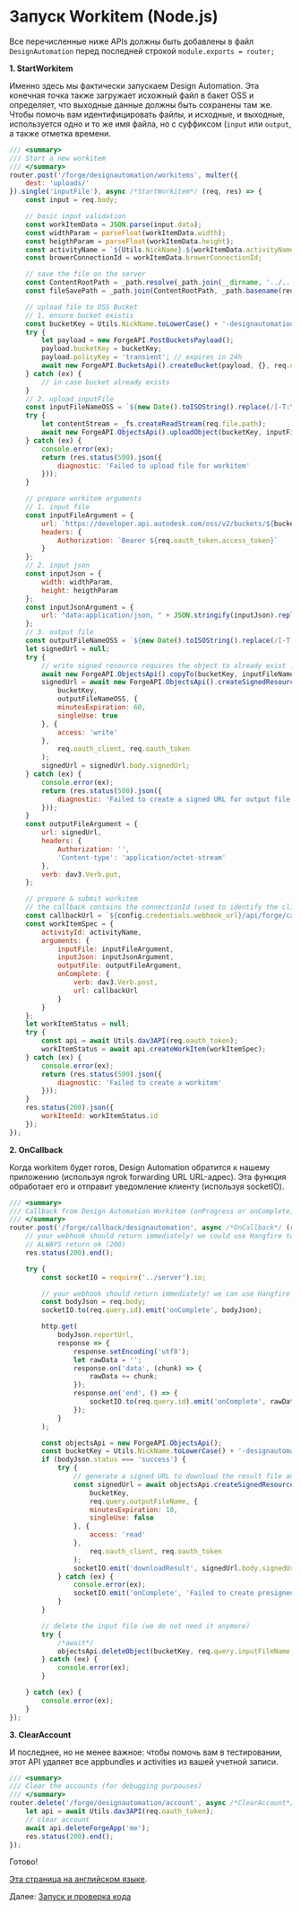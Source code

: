 # Запуск Workitem (Node.js)

Все перечисленные ниже APIs должны быть добавлены в файл `DesignAutomation` перед последней строкой `module.exports = router;`

**1. StartWorkitem**

Именно здесь мы фактически запускаем Design Automation. Эта конечная точка также загружает исхожный файл в бакет OSS и определяет, что выходные данные должны быть сохранены там же. Чтобы помочь вам идентифицировать файлы, и исходные, и выходные, используется одно и то же имя файла, но с суффиксом (`input` или `output`, а также отметка времени.

```javascript
/// <summary>
/// Start a new workitem
/// </summary>
router.post('/forge/designautomation/workitems', multer({
	dest: 'uploads/'
}).single('inputFile'), async /*StartWorkitem*/ (req, res) => {
	const input = req.body;

	// basic input validation
	const workItemData = JSON.parse(input.data);
	const widthParam = parseFloat(workItemData.width);
	const heigthParam = parseFloat(workItemData.height);
	const activityName = `${Utils.NickName}.${workItemData.activityName}`;
	const browerConnectionId = workItemData.browerConnectionId;

	// save the file on the server
	const ContentRootPath = _path.resolve(_path.join(__dirname, '../..'));
	const fileSavePath = _path.join(ContentRootPath, _path.basename(req.file.originalname));

	// upload file to OSS Bucket
	// 1. ensure bucket existis
	const bucketKey = Utils.NickName.toLowerCase() + '-designautomation';
	try {
		let payload = new ForgeAPI.PostBucketsPayload();
		payload.bucketKey = bucketKey;
		payload.policyKey = 'transient'; // expires in 24h
		await new ForgeAPI.BucketsApi().createBucket(payload, {}, req.oauth_client, req.oauth_token);
	} catch (ex) {
		// in case bucket already exists
	}
	// 2. upload inputFile
	const inputFileNameOSS = `${new Date().toISOString().replace(/[-T:\.Z]/gm, '').substring(0, 14)}_input_${_path.basename(req.file.originalname)}`; // avoid overriding
	try {
		let contentStream = _fs.createReadStream(req.file.path);
		await new ForgeAPI.ObjectsApi().uploadObject(bucketKey, inputFileNameOSS, req.file.size, contentStream, {}, req.oauth_client, req.oauth_token);
	} catch (ex) {
		console.error(ex);
		return (res.status(500).json({
			diagnostic: 'Failed to upload file for workitem'
		}));
	}

	// prepare workitem arguments
	// 1. input file
	const inputFileArgument = {
		url: `https://developer.api.autodesk.com/oss/v2/buckets/${bucketKey}/objects/${inputFileNameOSS}`,
		headers: {
			Authorization: `Bearer ${req.oauth_token.access_token}`
		}
	};
	// 2. input json
	const inputJson = {
		width: widthParam,
		height: heigthParam
	};
	const inputJsonArgument = {
		url: "data:application/json, " + JSON.stringify(inputJson).replace(/"/g, "'")
	};
	// 3. output file
	const outputFileNameOSS = `${new Date().toISOString().replace(/[-T:\.Z]/gm, '').substring(0, 14)}_output_${_path.basename(req.file.originalname)}`; // avoid overriding
	let signedUrl = null;
	try {
		// write signed resource requires the object to already exist :(
		await new ForgeAPI.ObjectsApi().copyTo(bucketKey, inputFileNameOSS, outputFileNameOSS, req.oauth_client, req.oauth_token);
		signedUrl = await new ForgeAPI.ObjectsApi().createSignedResource(
			bucketKey,
			outputFileNameOSS, {
			minutesExpiration: 60,
			singleUse: true
		}, {
			access: 'write'
		},
			req.oauth_client, req.oauth_token
		);
		signedUrl = signedUrl.body.signedUrl;
	} catch (ex) {
		console.error(ex);
		return (res.status(500).json({
			diagnostic: 'Failed to create a signed URL for output file'
		}));
	}
	const outputFileArgument = {
		url: signedUrl,
		headers: {
			Authorization: '',
			'Content-type': 'application/octet-stream'
		},
		verb: dav3.Verb.put,
	};

	// prepare & submit workitem
	// the callback contains the connectionId (used to identify the client) and the outputFileName of this workitem
	const callbackUrl = `${config.credentials.webhook_url}/api/forge/callback/designautomation?id=${browerConnectionId}&outputFileName=${outputFileNameOSS}&inputFileName=${inputFileNameOSS}`;
	const workItemSpec = {
		activityId: activityName,
		arguments: {
			inputFile: inputFileArgument,
			inputJson: inputJsonArgument,
			outputFile: outputFileArgument,
			onComplete: {
				verb: dav3.Verb.post,
				url: callbackUrl
			}
		}
	};
	let workItemStatus = null;
	try {
		const api = await Utils.dav3API(req.oauth_token);
		workItemStatus = await api.createWorkItem(workItemSpec);
	} catch (ex) {
		console.error(ex);
		return (res.status(500).json({
			diagnostic: 'Failed to create a workitem'
		}));
	}
	res.status(200).json({
		workItemId: workItemStatus.id
	});
});
```

**2. OnCallback**

Когда workitem будет готов, Design Automation обратится к нашему приложению (используя ngrok forwarding URL URL-адрес). Эта функция обработает его и отправит уведомление клиенту (используя socketIO).

```javascript
/// <summary>
/// Callback from Design Automation Workitem (onProgress or onComplete)
/// </summary>
router.post('/forge/callback/designautomation', async /*OnCallback*/ (req, res) => {
	// your webhook should return immediately! we could use Hangfire to schedule a job instead
	// ALWAYS return ok (200)
	res.status(200).end();

	try {
		const socketIO = require('../server').io;

		// your webhook should return immediately! we can use Hangfire to schedule a job
		const bodyJson = req.body;
		socketIO.to(req.query.id).emit('onComplete', bodyJson);

		http.get(
			bodyJson.reportUrl,
			response => {
				response.setEncoding('utf8');
				let rawData = '';
				response.on('data', (chunk) => {
					rawData += chunk;
				});
				response.on('end', () => {
					socketIO.to(req.query.id).emit('onComplete', rawData);
				});
			}
		);

		const objectsApi = new ForgeAPI.ObjectsApi();
		const bucketKey = Utils.NickName.toLowerCase() + '-designautomation';
		if (bodyJson.status === 'success') {
			try {
				// generate a signed URL to download the result file and send to the client
				const signedUrl = await objectsApi.createSignedResource(
					bucketKey,
					req.query.outputFileName, {
					minutesExpiration: 10,
					singleUse: false
				}, {
					access: 'read'
				},
					req.oauth_client, req.oauth_token
				);
				socketIO.emit('downloadResult', signedUrl.body.signedUrl);
			} catch (ex) {
				console.error(ex);
				socketIO.emit('onComplete', 'Failed to create presigned URL for outputFile.\nYour outputFile is available in your OSS bucket.');
			}
		}

		// delete the input file (we do not need it anymore)
		try {
			/*await*/
			objectsApi.deleteObject(bucketKey, req.query.inputFileName, req.oauth_client, req.oauth_token);
		} catch (ex) {
			console.error(ex);
		}

	} catch (ex) {
		console.error(ex);
	}
});
```

**3. ClearAccount**

И последнее, но не менее важное: чтобы помочь вам в тестировании, этот API удаляет все appbundles и activities из вашей учетной записи.

```javascript
/// <summary>
/// Clear the accounts (for debugging purpouses)
/// </summary>
router.delete('/forge/designautomation/account', async /*ClearAccount*/ (req, res) => {
	let api = await Utils.dav3API(req.oauth_token);
	// clear account
	await api.deleteForgeApp('me');
	res.status(200).end();
});
```

Готово!

[Эта страница на английском языке](https://learnforge.autodesk.io/#/designautomation/workitem/nodejs).

Далее: [Запуск и проверка кода](environment/rundebug/2legged_da)
